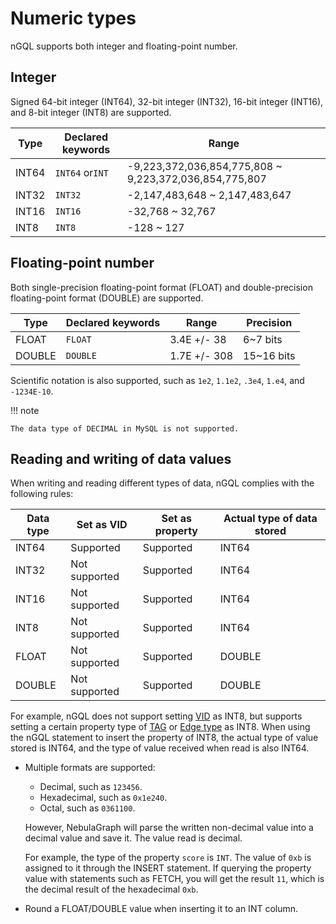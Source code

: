 # Numeric types

nGQL supports both integer and floating-point number.

## Integer

Signed 64-bit integer (INT64), 32-bit integer (INT32), 16-bit integer (INT16), and 8-bit integer (INT8) are supported.

| Type | Declared keywords | Range |
|-|-|-|
| INT64 | `INT64` or`INT` | -9,223,372,036,854,775,808 ~ 9,223,372,036,854,775,807 |
| INT32 | `INT32` | -2,147,483,648 ~ 2,147,483,647 |
| INT16 | `INT16` | -32,768 ~ 32,767 |
| INT8 | `INT8` | -128 ~ 127 |

## Floating-point number

Both single-precision floating-point format (FLOAT) and double-precision floating-point format (DOUBLE) are supported.

| Type | Declared keywords | Range | Precision |
|-|-|-|-|
| FLOAT | `FLOAT` | 3.4E +/- 38 | 6~7 bits |
| DOUBLE | `DOUBLE` | 1.7E +/- 308 | 15~16 bits |

Scientific notation is also supported, such as `1e2`, `1.1e2`, `.3e4`, `1.e4`, and `-1234E-10`.

!!! note

    The data type of DECIMAL in MySQL is not supported.

## Reading and writing of data values

When writing and reading different types of data, nGQL complies with the following rules:

| Data type | Set as VID | Set as property | Actual type of data stored|
|-|-|-|-|
| INT64 | Supported | Supported | INT64 |
| INT32 | Not supported | Supported | INT64 |
| INT16 | Not supported | Supported | INT64 |
| INT8 | Not supported| Supported | INT64 |
| FLOAT | Not supported | Supported | DOUBLE |
| DOUBLE | Not supported | Supported | DOUBLE |

For example, nGQL does not support setting [VID](../../1.introduction/3.vid.md) as INT8, but supports setting a certain property type of [TAG](../10.tag-statements/1.create-tag.md) or [Edge type](../11.edge-type-statements/1.create-edge.md) as INT8. When using the nGQL statement to insert the property of INT8, the actual type of value stored is INT64, and the type of value received when read is also INT64.

- Multiple formats are supported:

  - Decimal, such as `123456`.
  - Hexadecimal, such as `0x1e240`.
  - Octal, such as `0361100`.

  However, NebulaGraph will parse the written non-decimal value into a decimal value and save it. The value read is decimal.

  For example, the type of the property `score` is `INT`. The value of `0xb` is assigned to it through the INSERT statement. If querying the property value with statements such as FETCH, you will get the result `11`, which is the decimal result of the hexadecimal `0xb`.

- Round a FLOAT/DOUBLE value when inserting it to an INT column.
